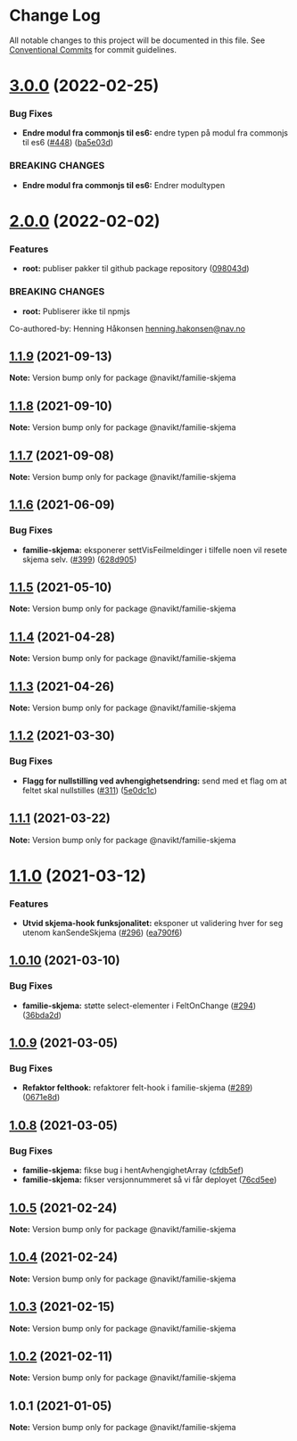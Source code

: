 # Change Log

All notable changes to this project will be documented in this file.
See [Conventional Commits](https://conventionalcommits.org) for commit guidelines.

# [3.0.0](https://github.com/navikt/familie-felles-frontend/compare/@navikt/familie-skjema@2.0.0...@navikt/familie-skjema@3.0.0) (2022-02-25)


### Bug Fixes

* **Endre modul fra commonjs til es6:** endre typen på modul fra commonjs til es6 ([#448](https://github.com/navikt/familie-felles-frontend/issues/448)) ([ba5e03d](https://github.com/navikt/familie-felles-frontend/commit/ba5e03d3cd9fd500e7a2648a8a42eec0fc45eed1))


### BREAKING CHANGES

* **Endre modul fra commonjs til es6:** Endrer modultypen





# [2.0.0](https://github.com/navikt/familie-felles-frontend/compare/@navikt/familie-skjema@1.1.9...@navikt/familie-skjema@2.0.0) (2022-02-02)


### Features

* **root:** publiser pakker til github package repository ([098043d](https://github.com/navikt/familie-felles-frontend/commit/098043dd584336c8746c391bf3bc3523dd6590fb))


### BREAKING CHANGES

* **root:** Publiserer ikke til npmjs

Co-authored-by: Henning Håkonsen <henning.hakonsen@nav.no>





## [1.1.9](https://github.com/navikt/familie-felles-frontend/compare/@navikt/familie-skjema@1.1.8...@navikt/familie-skjema@1.1.9) (2021-09-13)

**Note:** Version bump only for package @navikt/familie-skjema





## [1.1.8](https://github.com/navikt/familie-felles-frontend/compare/@navikt/familie-skjema@1.1.7...@navikt/familie-skjema@1.1.8) (2021-09-10)

**Note:** Version bump only for package @navikt/familie-skjema





## [1.1.7](https://github.com/navikt/familie-felles-frontend/compare/@navikt/familie-skjema@1.1.6...@navikt/familie-skjema@1.1.7) (2021-09-08)

**Note:** Version bump only for package @navikt/familie-skjema





## [1.1.6](https://github.com/navikt/familie-felles-frontend/compare/@navikt/familie-skjema@1.1.5...@navikt/familie-skjema@1.1.6) (2021-06-09)


### Bug Fixes

* **familie-skjema:** eksponerer settVisFeilmeldinger i tilfelle noen vil resete skjema selv. ([#399](https://github.com/navikt/familie-felles-frontend/issues/399)) ([628d905](https://github.com/navikt/familie-felles-frontend/commit/628d905d6a835d6f04aab3355c009229bfd3a518))





## [1.1.5](https://github.com/navikt/familie-felles-frontend/compare/@navikt/familie-skjema@1.1.4...@navikt/familie-skjema@1.1.5) (2021-05-10)

**Note:** Version bump only for package @navikt/familie-skjema





## [1.1.4](https://github.com/navikt/familie-felles-frontend/compare/@navikt/familie-skjema@1.1.3...@navikt/familie-skjema@1.1.4) (2021-04-28)

**Note:** Version bump only for package @navikt/familie-skjema





## [1.1.3](https://github.com/navikt/familie-felles-frontend/compare/@navikt/familie-skjema@1.1.2...@navikt/familie-skjema@1.1.3) (2021-04-26)

**Note:** Version bump only for package @navikt/familie-skjema





## [1.1.2](https://github.com/navikt/familie-felles-frontend/compare/@navikt/familie-skjema@1.1.1...@navikt/familie-skjema@1.1.2) (2021-03-30)


### Bug Fixes

* **Flagg for nullstilling ved avhengighetsendring:** send med et flag om at feltet skal nullstilles ([#311](https://github.com/navikt/familie-felles-frontend/issues/311)) ([5e0dc1c](https://github.com/navikt/familie-felles-frontend/commit/5e0dc1c0816da4da6a723f4609d95d588abff4cb))





## [1.1.1](https://github.com/navikt/familie-felles-frontend/compare/@navikt/familie-skjema@1.1.0...@navikt/familie-skjema@1.1.1) (2021-03-22)

**Note:** Version bump only for package @navikt/familie-skjema





# [1.1.0](https://github.com/navikt/familie-felles-frontend/compare/@navikt/familie-skjema@1.0.10...@navikt/familie-skjema@1.1.0) (2021-03-12)


### Features

* **Utvid skjema-hook funksjonalitet:** eksponer ut validering hver for seg utenom kanSendeSkjema ([#296](https://github.com/navikt/familie-felles-frontend/issues/296)) ([ea790f6](https://github.com/navikt/familie-felles-frontend/commit/ea790f6dbd5f792f0be3fd6e377bcd406b1f467d))





## [1.0.10](https://github.com/navikt/familie-felles-frontend/compare/@navikt/familie-skjema@1.0.9...@navikt/familie-skjema@1.0.10) (2021-03-10)


### Bug Fixes

* **familie-skjema:** støtte select-elementer i FeltOnChange ([#294](https://github.com/navikt/familie-felles-frontend/issues/294)) ([36bda2d](https://github.com/navikt/familie-felles-frontend/commit/36bda2df3fa953588f2547366b30e21f2b274802))





## [1.0.9](https://github.com/navikt/familie-felles-frontend/compare/@navikt/familie-skjema@1.0.8...@navikt/familie-skjema@1.0.9) (2021-03-05)


### Bug Fixes

* **Refaktor felthook:** refaktorer felt-hook i familie-skjema ([#289](https://github.com/navikt/familie-felles-frontend/issues/289)) ([0671e8d](https://github.com/navikt/familie-felles-frontend/commit/0671e8dbfffdce69e68905ca50b361c065e9d206))





## [1.0.8](https://github.com/navikt/familie-felles-frontend/compare/@navikt/familie-skjema@1.0.5...@navikt/familie-skjema@1.0.8) (2021-03-05)


### Bug Fixes

* **familie-skjema:** fikse bug i hentAvhengighetArray ([cfdb5ef](https://github.com/navikt/familie-felles-frontend/commit/cfdb5efb5e7fb0239b003ae24014c57ef2e4c241))
* **familie-skjema:** fikser versjonnummeret så vi får deployet ([76cd5ee](https://github.com/navikt/familie-felles-frontend/commit/76cd5eeed26d1867a4a580a7dd52271383e2c865))





## [1.0.5](https://github.com/navikt/familie-felles-frontend/compare/@navikt/familie-skjema@1.0.4...@navikt/familie-skjema@1.0.5) (2021-02-24)

**Note:** Version bump only for package @navikt/familie-skjema





## [1.0.4](https://github.com/navikt/familie-felles-frontend/compare/@navikt/familie-skjema@1.0.3...@navikt/familie-skjema@1.0.4) (2021-02-24)

**Note:** Version bump only for package @navikt/familie-skjema





## [1.0.3](https://github.com/navikt/familie-felles-frontend/compare/@navikt/familie-skjema@1.0.2...@navikt/familie-skjema@1.0.3) (2021-02-15)

**Note:** Version bump only for package @navikt/familie-skjema





## [1.0.2](https://github.com/navikt/familie-felles-frontend/compare/@navikt/familie-skjema@1.0.1...@navikt/familie-skjema@1.0.2) (2021-02-11)

**Note:** Version bump only for package @navikt/familie-skjema





## 1.0.1 (2021-01-05)

**Note:** Version bump only for package @navikt/familie-skjema
